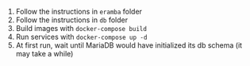 1. Follow the instructions in `eramba` folder
2. Follow the instructions in `db` folder
3. Build images with `docker-compose build`
4. Run services with `docker-compose up -d`
5. At first run, wait until MariaDB would have initialized its db schema (it may take a while)